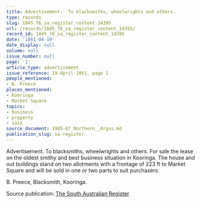 ```yaml
---
title: Advertisement.  To blacksmiths, wheelwrights and others.
type: records
slug: 1845_76_sa_register_content_14395
url: /records/1845_76_sa_register_content_14395/
record_id: 1845_76_sa_register_content_14395
date: '1861-04-19'
date_display: null
volume: null
issue_number: null
page: '1'
article_type: advertisement
issue_reference: 19 April 1861, page 1
people_mentioned:
- B. Preece
places_mentioned:
- Kooringa
- Market Square
topics:
- business
- property
- sale
source_document: 1985-87_Northern__Argus.md
publication_slug: sa-register
---
```


Advertisement.  To blacksmiths, wheelwrights and others.  For sale the lease on the oldest smithy and best business situation in Kooringa.  The house and out buildings stand on two allotments with a frontage of 223 ft to Market Square and will be sold in one or two parts to suit purchasers.

B. Preece, Blacksmith, Kooringa.

Source publication: [The South Australian Register](/publications/sa-register/)
